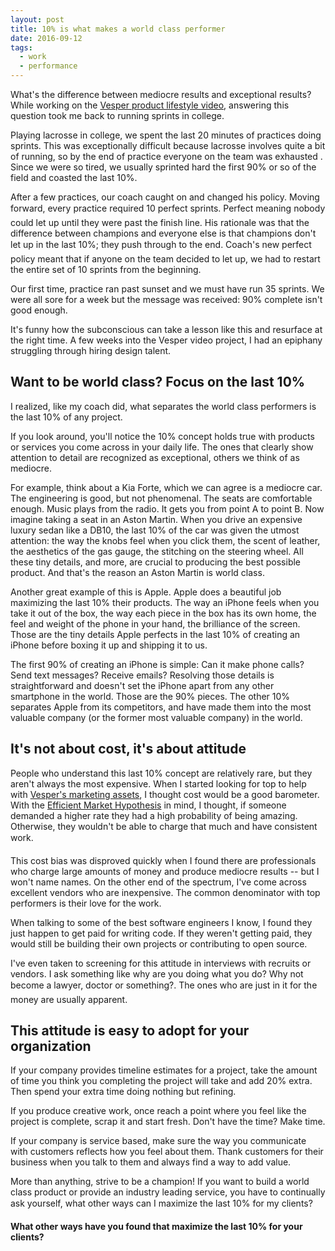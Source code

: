 ```yaml
---
layout: post
title: 10% is what makes a world class performer
date: 2016-09-12
tags:
  - work
  - performance
---
```


What's the difference between mediocre results and exceptional results? While working on the [Vesper product lifestyle video](https://vimeo.com/144671355), answering this question took me back to running sprints in college.

Playing lacrosse in college, we spent the last 20 minutes of practices doing sprints. This was exceptionally difficult because lacrosse involves quite a bit of running, so by the end of practice everyone on the team was exhausted . Since we were so tired, we usually sprinted hard the first 90% or so of the field and coasted the last 10%.

After a few practices, our coach caught on and changed his policy. Moving forward, every practice required 10 perfect sprints. Perfect meaning nobody could let up until they were past the finish line. His rationale was that the difference between champions and everyone else is that champions don't let up in the last 10%; they push through to the end. Coach's new perfect policy meant that if anyone on the team decided to let up, we had to restart the entire set of 10 sprints from the beginning.

Our first time, practice ran past sunset and we must have run 35 sprints. We were all sore for a week but the message was received: 90% complete isn't good enough.

It's funny how the subconscious can take a lesson like this and resurface at the right time. A few weeks into the Vesper video project, I had an epiphany struggling through hiring design talent.

## Want to be world class? Focus on the last 10%

I realized, like my coach did, what separates the world class performers is the last 10% of any project.

If you look around, you'll notice the 10% concept holds true with products or services you come across in your daily life. The ones that clearly show attention to detail are recognized as exceptional, others we think of as mediocre.

For example, think about a Kia Forte, which we can agree is a mediocre car. The engineering is good, but not phenomenal. The seats are comfortable enough. Music plays from the radio. It gets you from point A to point B. Now imagine taking a seat in an Aston Martin. When you drive an expensive luxury sedan like a DB10, the last 10% of the car was given the utmost attention: the way the knobs feel when you click them, the scent of leather, the aesthetics of the gas gauge, the stitching on the steering wheel. All these tiny details, and more, are crucial to producing the best possible product. And that's the reason an Aston Martin is world class.

Another great example of this is Apple. Apple does a beautiful job maximizing the last 10% their products. The way an iPhone feels when you take it out of the box, the way each piece in the box has its own home, the feel and weight of the phone in your hand, the brilliance of the screen. Those are the tiny details Apple perfects in the last 10% of creating an iPhone before boxing it up and shipping it to us.

The first 90% of creating an iPhone is simple: Can it make phone calls? Send text messages? Receive emails? Resolving those details is straightforward and doesn't set the iPhone apart from any other smartphone in the world. Those are the 90% pieces. The other 10% separates Apple from its competitors, and have made them into the most valuable company (or the former most valuable company) in the world.

## It's not about cost, it's about attitude

People who understand this last 10% concept are relatively rare, but they aren't always the most expensive. When I started looking for top to help with [Vesper's marketing assets](http://www.vesper.ai?ref=blog), I thought cost would be a good barometer. With the [Efficient Market Hypothesis](http://www.investopedia.com/terms/e/efficientmarkethypothesis.asp) in mind, I thought, if someone demanded a higher rate they had a high probability of being amazing. Otherwise, they wouldn't be able to charge that much and have consistent work.

This cost bias was disproved quickly when I found there are professionals who charge large amounts of money and produce mediocre results -- but I won't name names. On the other end of the spectrum, I've come across excellent vendors who are inexpensive. The common denominator with top performers is their love for the work.

When talking to some of the best software engineers I know, I found they just happen to get paid for writing code. If they weren't getting paid, they would still be building their own projects or contributing to open source.

I've even taken to screening for this attitude in interviews with recruits or vendors. I ask something like why are you doing what you do? Why not become a lawyer, doctor or something?. The ones who are just in it for the money are usually apparent.

## This attitude is easy to adopt for your organization

If your company provides timeline estimates for a project, take the amount of time you think you completing the project will take and add 20% extra. Then spend your extra time doing nothing but refining.

If you produce creative work, once reach a point where you feel like the project is complete, scrap it and start fresh. Don't have the time? Make time.

If your company is service based, make sure the way you communicate with customers reflects how you feel about them. Thank customers for their business when you talk to them and always find a way to add value.

More than anything, strive to be a champion! If you want to build a world class product or provide an industry leading service, you have to continually ask yourself, what other ways can I maximize the last 10% for my clients?

**What other ways have you found that maximize the last 10% for your clients?**
